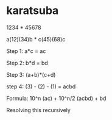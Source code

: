 # karatsuba
1234 * 45678

a(12)(34)b * c(45)(68)c 

Step 1: a*c = ac

Step 2: b*d = bd

Step 3: (a+b)*(c+d)

step 4: (3) - (2) - (1) = acbd

Formula: 
10^n (ac) + 10^n/2 (acbd) + bd

Resolving this recursively 

